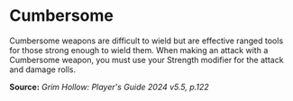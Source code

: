 # Cumbersome
Cumbersome weapons are difficult to wield but are effective ranged tools for those strong enough to wield them. When making an attack with a Cumbersome weapon, you must use your Strength modifier for the attack and damage rolls.

**Source:** *Grim Hollow: Player's Guide 2024 v5.5, p.122*